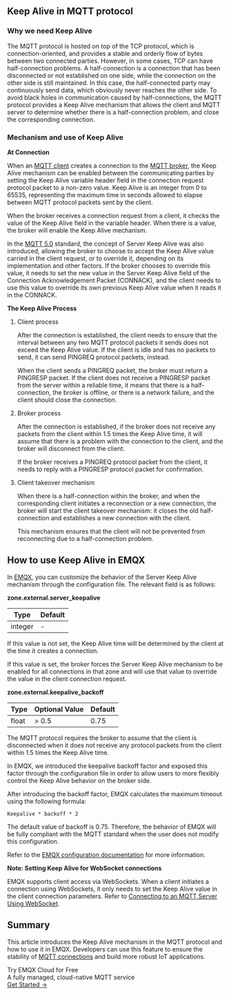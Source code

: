 ## Keep Alive in MQTT protocol

### Why we need Keep Alive

The MQTT protocol is hosted on top of the TCP protocol, which is connection-oriented, and provides a stable and orderly flow of bytes between two connected parties. However, in some cases, TCP can have half-connection problems. A half-connection is a connection that has been disconnected or not established on one side, while the connection on the other side is still maintained. In this case, the half-connected party may continuously send data, which obviously never reaches the other side. To avoid black holes in communication caused by half-connections, the MQTT protocol provides a Keep Alive mechanism that allows the client and MQTT server to determine whether there is a half-connection problem, and close the corresponding connection.

### Mechanism and use of Keep Alive

**At Connection**

When an [MQTT client](https://www.emqx.com/en/blog/mqtt-client-tools) creates a connection to the [MQTT broker](https://www.emqx.com/en/mqtt/public-mqtt5-broker), the Keep Alive mechanism can be enabled between the communicating parties by setting the Keep Alive variable header field in the connection request protocol packet to a non-zero value. Keep Alive is an integer from 0 to 65535, representing the maximum time in seconds allowed to elapse between MQTT protocol packets sent by the client.

When the broker receives a connection request from a client, it checks the value of the Keep Alive field in the variable header. When there is a value, the broker will enable the Keep Alive mechanism.

In the [MQTT 5.0](https://www.emqx.com/en/mqtt/mqtt5) standard, the concept of Server Keep Alive was also introduced, allowing the broker to choose to accept the Keep Alive value carried in the client request, or to override it, depending on its implementation and other factors. If the broker chooses to override this value, it needs to set the new value in the Server Keep Alive field of the Connection Acknowledgement Packet (CONNACK), and the client needs to use this value to override its own previous Keep Alive value when it reads it in the CONNACK.

**The Keep Alive Process**

1. Client process

   After the connection is established, the client needs to ensure that the interval between any two MQTT protocol packets it sends does not exceed the Keep Alive value. If the client is idle and has no packets to send, it can send PINGREQ protocol packets, instead.

   When the client sends a PINGREQ packet, the broker must return a PINGRESP packet. If the client does not receive a PINGRESP packet from the server within a reliable time, it means that there is a half-connection, the broker is offline, or there is a network failure, and the client should close the connection.

2. Broker process

   After the connection is established, if the broker does not receive any packets from the client within 1.5 times the Keep Alive time, it will assume that there is a problem with the connection to the client, and the broker will disconnect from the client.

   If the broker receives a PINGREQ protocol packet from the client, it needs to reply with a PINGRESP protocol packet for confirmation.

3. Client takeover mechanism

   When there is a half-connection within the broker, and when the corresponding client initiates a reconnection or a new connection, the broker will start the client takeover mechanism: it closes the old half-connection and establishes a new connection with the client.

   This mechanism ensures that the client will not be prevented from reconnecting due to a half-connection problem.

## How to use Keep Alive in EMQX

In [EMQX](https://www.emqx.com/en/products/emqx), you can customize the behavior of the Server Keep Alive mechanism through the configuration file. The relevant field is as follows:

**zone.external.server_keepalive**

| Type    | Default |
| ------- | ------- |
| integer | -       |

If this value is not set, the Keep Alive time will be determined by the client at the time it creates a connection.

If this value is set, the broker forces the Server Keep Alive mechanism to be enabled for all connections in that zone and will use that value to override the value in the client connection request.

**zone.external.keepalive_backoff**

| Type  | Optional Value | Default |
| ----- | -------------- | ------- |
| float | > 0.5          | 0.75    |


The MQTT protocol requires the broker to assume that the client is disconnected when it does not receive any protocol packets from the client within 1.5 times the Keep Alive time.

In EMQX, we introduced the keepalive backoff factor and exposed this factor through the configuration file in order to allow users to more flexibly control the Keep Alive behavior on the broker side.

After introducing the backoff factor, EMQX calculates the maximum timeout using the following formula:

```
Keepalive * backoff * 2
```

The default value of backoff is 0.75. Therefore, the behavior of EMQX will be fully compliant with the MQTT standard when the user does not modify this configuration.

Refer to the [EMQX configuration documentation](https://www.emqx.io/docs/en/v4.3/configuration/configuration.html) for more information.

**Note: Setting Keep Alive for WebSocket connections**

EMQX supports client access via WebSockets. When a client initiates a connection using WebSockets, it only needs to set the Keep Alive value in the client connection parameters. Refer to [Connecting to an MQTT Server Using WebSocket](https://www.emqx.com/en/blog/connect-to-mqtt-broker-with-websocket).

## Summary

This article introduces the Keep Alive mechanism in the MQTT protocol and how to use it in EMQX. Developers can use this feature to ensure the stability of [MQTT connections](https://www.emqx.com/en/blog/reaching-100m-mqtt-connections-with-emqx-5-0) and build more robust IoT applications.


<section class="promotion">
    <div>
        Try EMQX Cloud for Free
        <div class="is-size-14 is-text-normal has-text-weight-normal">A fully managed, cloud-native MQTT service</div>
    </div>
    <a href="https://www.emqx.com/en/signup?continue=https://cloud-intl.emqx.com/console/deployments/0?oper=new" class="button is-gradient px-5">Get Started →</a>
</section>
